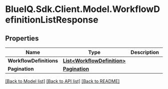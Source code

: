 # BlueIQ.Sdk.Client.Model.WorkflowDefinitionListResponse

## Properties

Name | Type | Description | Notes
------------ | ------------- | ------------- | -------------
**WorkflowDefinitions** | [**List&lt;WorkflowDefinition&gt;**](WorkflowDefinition.md) |  | [optional] 
**Pagination** | [**Pagination**](Pagination.md) |  | [optional] 

[[Back to Model list]](../../README.md#documentation-for-models) [[Back to API list]](../../README.md#documentation-for-api-endpoints) [[Back to README]](../../README.md)

